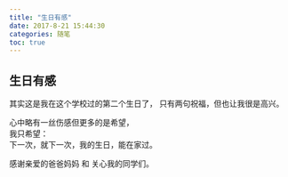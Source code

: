 ```yaml
---
title: "生日有感"
date: 2017-8-21 15:44:30
categories: 随笔
toc: true
---
```



## 生日有感

其实这是我在这个学校过的第二个生日了，
只有两句祝福，但也让我很是高兴。  
  
心中略有一丝伤感但更多的是希望，  
我只希望：  
下一次，就下一次，我的生日，能在家过。

感谢亲爱的爸爸妈妈 和 关心我的同学们。

